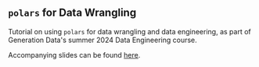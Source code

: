 ## `polars` for Data Wrangling

Tutorial on using `polars` for data wrangling and data engineering, as part of Generation Data's summer 2024 Data Engineering course. 

Accompanying slides can be found [here](https://docs.google.com/presentation/d/10plxJxT9IfWY8hG9zFGmab2IYBTrINADllPJbU8zCdA/edit#slide=id.g276b7f610db_0_157).
